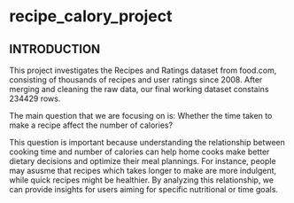 # recipe_calory_project

## INTRODUCTION

This project investigates the Recipes and Ratings dataset from food.com, consisting of thousands of recipes and user ratings since 2008. After merging and cleaning the raw data, our final working dataset constains 234429 rows.

The main question that we are focusing on is: Whether the time taken to make a recipe affect the number of calories? 

This question is important because understanding the relationship between cooking time and number of calories can help home cooks make better dietary decisions and optimize their meal plannings. For instance, people may asusme that recipes which takes longer to make are more indulgent, while quick recipes might be healthier. By analyzing this relationship, we can provide insights for users aiming for specific nutritional or time goals.



